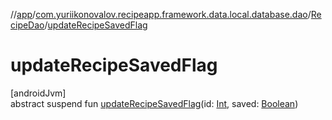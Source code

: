 //[app](../../../index.md)/[com.yuriikonovalov.recipeapp.framework.data.local.database.dao](../index.md)/[RecipeDao](index.md)/[updateRecipeSavedFlag](update-recipe-saved-flag.md)

# updateRecipeSavedFlag

[androidJvm]\
abstract suspend fun [updateRecipeSavedFlag](update-recipe-saved-flag.md)(id: [Int](https://kotlinlang.org/api/latest/jvm/stdlib/kotlin/-int/index.html), saved: [Boolean](https://kotlinlang.org/api/latest/jvm/stdlib/kotlin/-boolean/index.html))
